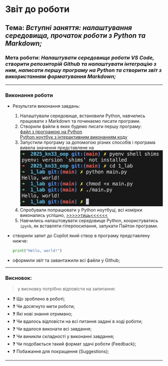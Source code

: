# Звіт до роботи
## Тема: _Вступні заняття: налаштування середовища, прочаток роботи з Python та Markdown;_
### Мета роботи: _Налаштувати середовище роботи VS Code, створити репозиторій Github та налаштувати інтеграцію з ним, написати першу програму на Python та створити звіт з використанням форматування Markdown;_

---
### Виконання роботи
* Результати виконання завдань:
    1. Налаштували середовище, встановили Python, навчились працювати з Markdown та починаємо писати програми.
    1. Створили файли в яких будемо писати першу програму:  
    [файл з програмою на Python](main.py)  
    [Python ноутбук з інтерактивним виконанням коду](note.ipynb)
    1. Запустили програму за допомогою різних способів і програма вивела значення представлене на ![](1.png)
    1. Спробували попрацювати у Python ноутбуці, всі комірки виконались успішно, [>>>>>тиць<<<<<<](note.ipynb)
    1. Навчились налаштовувати середовище Python, коористуватись `ipynb`, як вставляти гіперпосилання, запукати Пайтон програми.


* створили запит до Copilot який створ в програму представлену нижче:
    ```python
    print("Hello, world!")
    ```
* оформили звіт та завантажили всі файли у Github;

---
### Висновок:
> у висновку потрібно відповісти на запитання:

- :question: Що зроблено в роботі;
- :question: Чи досягнуто мети роботи;
- :question: Які нові знання отримано;
- :question: Чи вдалось відповісти на всі питання задані в ході роботи;
- :question: Чи вдалося виконати всі завдання;
- :question: Чи виникли складності у виконанні завдання;
- :question: Чи подобається такий формат здачі роботи (Feedback);
- :question: Побажання для покращення (Suggestions);

---